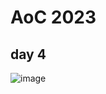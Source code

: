 # AoC 2023


## day 4
![image](https://github.com/user-attachments/assets/5d2bdf2c-5156-4f31-82d1-9cccfd271b87)
